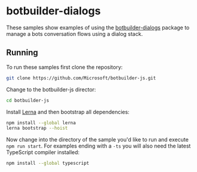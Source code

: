 # botbuilder-dialogs
These samples show examples of using the [botbuilder-dialogs](https://github.com/Microsoft/botbuilder-js/doc/botbuilder-dialogs/README.md) package to manage a bots conversation flows using a dialog stack.

## Running
To run these samples first clone the repository:

```bash
git clone https://github.com/Microsoft/botbuilder-js.git
```

Change to the botbuilder-js director:

```bash
cd botbuilder-js
```

Install [Lerna](https://lernajs.io/) and then bootstrap all dependencies:

```bash
npm install --global lerna
lerna bootstrap --hoist
```

Now change into the directory of the sample you'd like to run and execute `npm run start`. For examples ending with a `-ts` you will also need the latest TypeScript compiler installed:

```bash
npm install --global typescript
```


